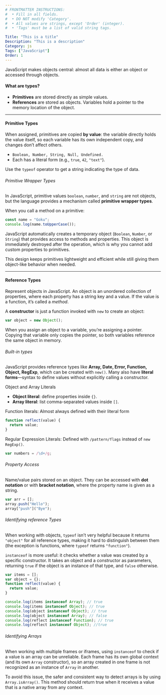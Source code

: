 ```yaml
---
# FRONTMATTER INSTRUCTIONS:
#  • Fill in all fields.
#  • DO NOT modify 'Category'.
#  • All values are strings, except 'Order' (integer).
#  • 'Tags' must be a list of valid string tags.

Title: "This is a title"
Description: "This is a description"
Category: js
Tags: ["JavaScript"]
Order: 1
---
```


JavaScript makes objects central: almost all data is either an object or accessed through objects.

#### What are types?

- **Primitives** are stored directly as simple values.
- **References** are stored as objects. Variables hold a pointer to the memory location of the object.

---

#### Primitive Types

When assigned, primitives are copied **by value**: the variable directly holds the value itself, so each variable has its own independent copy, and changes don’t affect others.

- `Boolean, Number, String, Null, Undefined.`
- Each has a literal form (e.g., `true`, `42`, `"text"`).

Use the `typeof` operator to get a string indicating the type of data.

###### Primitive Wrapper Types

In JavaScript, primitive values `boolean`, `number`, and `string` are not objects, but the language provides a mechanism called **primitive wrapper types**.

When you call a method on a primitive:

```js
const name = "Goku";
console.log(name.toUpperCase());
```

JavaScript automatically creates a temporary object (`Boolean`, `Number`, or `String`) that provides access to methods and properties. This object is immediately destroyed after the operation, which is why you cannot add custom properties to primitives.

This design keeps primitives lightweight and efficient while still giving them object-like behavior when needed.

---

#### Reference Types

Represent objects in JavaScript. An object is an unordered collection of properties, where each property has a string key and a value. If the value is a function, it’s called a _method_.

A **constructor** is just a function invoked with `new` to create an object:

```js
var object = new Object();
```

When you assign an object to a variable, you’re assigning a pointer. Copying that variable only copies the pointer, so both variables reference the same object in memory.

###### Built-in types

JavaScript provides reference types like **Array, Date, Error, Function, Object, RegExp**, which can be created with `new()`. Many also have **literal forms**—syntax to define values without explicitly calling a constructor.

Object and Array Literals

- **Object literal**: define properties inside `{}`.
- **Array literal**: list comma-separated values inside `[]`.

Function literals: Almost always defined with their literal form

```js
function reflect(value) {
  return value;
}
```

Regular Expression Literals: Defined with `/pattern/flags` instead of `new RegExp()`.

```js
var numbers = /\d+/g;
```

###### Property Access

Name/value pairs stored on an object. They can be accessed with **dot notation** or with **bracket notation**, where the property name is given as a string.

```js
var arr = [];
array.push("Hello");
array["push"]("Bye");
```

###### Identifying reference Types

When working with objects, `typeof` isn’t very helpful because it returns `"object"` for all reference types, making it hard to distinguish between them (the exception is functions, where `typeof` returns `"function"`).

`instanceof` is more useful: it checks whether a value was created by a specific constructor. It takes an object and a constructor as parameters, returning `true` if the object is an instance of that type, and `false` otherwise.

```js
var items = [];
var object = {};
function reflect(value) {
  return value;
}

console.log(items instanceof Array); // true
console.log(items instanceof Object); // true
console.log(object instanceof Object); // true
console.log(object instanceof Array); // false
console.log(reflect instanceof Function); // true
console.log(reflect instanceof Object); //true
```

###### Identifying Arrays

When working with multiple frames or iframes, using `instanceof` to check if a value is an array can be unreliable. Each frame has its own global context (and its own `Array` constructor), so an array created in one frame is not recognized as an instance of `Array` in another.

To avoid this issue, the safer and consistent way to detect arrays is by using `Array.isArray()`. This method should return true when it receives a value that is a native array from any context.
